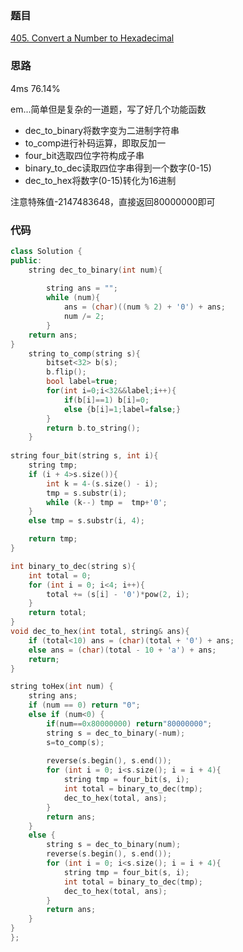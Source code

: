 ### 题目
[405. Convert a Number to Hexadecimal](https://leetcode-cn.com/problems/convert-a-number-to-hexadecimal/)
### 思路
4ms 76.14%

em...简单但是复杂的一道题，写了好几个功能函数
+ dec_to_binary将数字变为二进制字符串
+ to_comp进行补码运算，即取反加一
+ four_bit选取四位字符构成子串
+ binary_to_dec读取四位字串得到一个数字(0-15)
+ dec_to_hex将数字(0-15)转化为16进制

注意特殊值-2147483648，直接返回80000000即可
### 代码
```c++
class Solution {
public:
    string dec_to_binary(int num){
      
        string ans = "";
        while (num){
            ans = (char)((num % 2) + '0') + ans;
            num /= 2;
        }
	return ans;
}
    string to_comp(string s){
        bitset<32> b(s);
        b.flip();
        bool label=true;
        for(int i=0;i<32&&label;i++){
            if(b[i]==1) b[i]=0;
            else {b[i]=1;label=false;}
        }
        return b.to_string();
    }
    
string four_bit(string s, int i){
	string tmp;
	if (i + 4>s.size()){
		int k = 4-(s.size() - i);
		tmp = s.substr(i);
		while (k--) tmp =  tmp+'0';
	}
	else tmp = s.substr(i, 4);

	return tmp;
}

int binary_to_dec(string s){
	int total = 0;
	for (int i = 0; i<4; i++){
		total += (s[i] - '0')*pow(2, i);
	}
	return total;
}
void dec_to_hex(int total, string& ans){
	if (total<10) ans = (char)(total + '0') + ans;
	else ans = (char)(total - 10 + 'a') + ans;
	return;
}

string toHex(int num) {
	string ans;
	if (num == 0) return "0";
	else if (num<0) {
        if(num==0x80000000) return"80000000";
		string s = dec_to_binary(-num);
        s=to_comp(s);
        
		reverse(s.begin(), s.end());
		for (int i = 0; i<s.size(); i = i + 4){
			string tmp = four_bit(s, i);
			int total = binary_to_dec(tmp);
			dec_to_hex(total, ans);
		}
		return ans;
	}
	else {
		string s = dec_to_binary(num);
		reverse(s.begin(), s.end());
		for (int i = 0; i<s.size(); i = i + 4){
			string tmp = four_bit(s, i);
			int total = binary_to_dec(tmp);
			dec_to_hex(total, ans);
		}
		return ans;
	}
}
};
```
